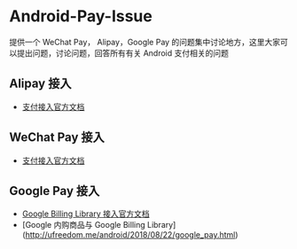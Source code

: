 # Android-Pay-Issue

提供一个 WeChat Pay， Alipay，Google Pay 的问题集中讨论地方，这里大家可以提出问题，讨论问题，回答所有有关 Android 支付相关的问题


## Alipay 接入

- [支付接入官方文档](https://docs.open.alipay.com/204/105296/)






## WeChat Pay 接入
- [支付接入官方文档](https://pay.weixin.qq.com/wiki/doc/api/app/app.php?chapter=8_1#)




## Google Pay 接入

- [Google Billing Library 接入官方文档](https://developer.android.com/google/play/billing/billing_library_overview#java)
- [Google 内购商品与 Google Billing Library] (http://ufreedom.me/android/2018/08/22/google_pay.html)
